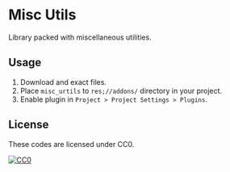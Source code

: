 # Misc Utils

Library packed with miscellaneous utilities.

## Usage

1. Download and exact files.
2. Place `misc_urtils` to `res;//addons/` directory in your project.
3. Enable plugin in `Project > Project Settings > Plugins`.

## License

These codes are licensed under CC0.

[![CC0](http://i.creativecommons.org/p/zero/1.0/88x31.png "CC0")](http://creativecommons.org/publicdomain/zero/1.0/deed.ja)
